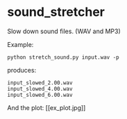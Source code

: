 # sound_stretcher

Slow down sound files.  (WAV and MP3)

Example:

    python stretch_sound.py input.wav -p

produces:

    input_slowed_2.00.wav
    input_slowed_4.00.wav
    input_slowed_6.00.wav

And the plot:
[[ex_plot.jpg]]

